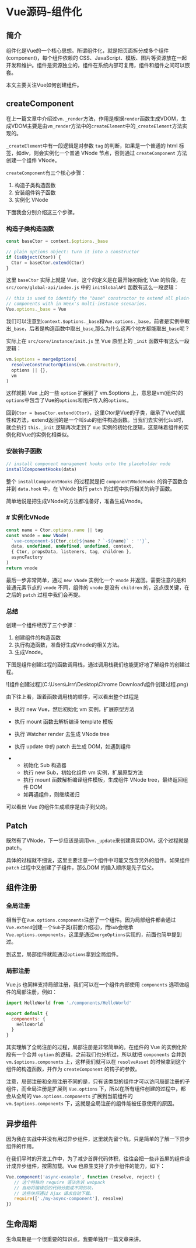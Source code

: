 # Vue源码-组件化

## 简介

组件化是Vue的一个核心思想。所谓组件化，就是把页面拆分成多个组件 (component)，每个组件依赖的 CSS、JavaScript、模板、图片等资源放在一起开发和维护。组件是资源独立的，组件在系统内部可复用，组件和组件之间可以嵌套。

本文主要关注Vue如何创建组件。



## createComponent

在上一篇文章中介绍过`vm._render`方法，作用是根据`render`函数生成VDOM，生成VDOM主要是由`vm_render`方法中的`createElement`中的`_createElement`方法实现的。

`_createElement`中有一段逻辑是对参数 `tag` 的判断，如果是一个普通的 html 标签，如div，则会实例化一个普通 VNode 节点，否则通过 `createComponent` 方法创建一个组件 VNode。

`createComponent`有三个核心步骤：

1. 构造子类构造函数
2. 安装组件钩子函数
3. 实例化 VNode

下面我会分别介绍这三个步骤。



### 构造子类构造函数

```javascript
const baseCtor = context.$options._base

// plain options object: turn it into a constructor
if (isObject(Ctor)) {
  Ctor = baseCtor.extend(Ctor)
}
```

这里 `baseCtor` 实际上就是 Vue，这个的定义是在最开始初始化 Vue 的阶段，在 `src/core/global-api/index.js` 中的 `initGlobalAPI` 函数有这么一段逻辑：

```js
// this is used to identify the "base" constructor to extend all plain-object
// components with in Weex's multi-instance scenarios.
Vue.options._base = Vue
```

我们可以注意到`context.$options._base`和`Vue.options._base`，前者是实例中取出`_base`，后者是构造函数中取出`_base`,那么为什么这两个地方都能取出`_base`呢？

实际上在 `src/core/instance/init.js` 里 Vue 原型上的 `_init` 函数中有这么一段逻辑：

```js
vm.$options = mergeOptions(
  resolveConstructorOptions(vm.constructor),
  options || {},
  vm
)
```

这样就把 Vue 上的一些 `option` 扩展到了 vm.$options 上，意思是vm(组件)的`options`中包含了Vue的`options`和用户传入的`options`。

回到`Ctor = baseCtor.extend(Ctor)`，这里Ctor是Vue的子类，继承了Vue的属性和方法，extend返回的是一个叫`Sub`的组件构造函数。当我们去实例化`Sub`时，就会执行 `this._init` 逻辑再次走到了 `Vue` 实例的初始化逻辑，这意味着组件的实例化和Vue的实例化相类似。



### 安装钩子函数

```js
// install component management hooks onto the placeholder node
installComponentHooks(data)
```

整个 `installComponentHooks` 的过程就是把 `componentVNodeHooks` 的钩子函数合并到 `data.hook` 中，在 VNode 执行 `patch` 的过程中执行相关的钩子函数。

简单地说是把生成VNode的方法都准备好，准备生成Vnode。



### # 实例化VNode

```js
const name = Ctor.options.name || tag
const vnode = new VNode(
  `vue-component-${Ctor.cid}${name ? `-${name}` : ''}`,
  data, undefined, undefined, undefined, context,
  { Ctor, propsData, listeners, tag, children },
  asyncFactory
)
return vnode
```

最后一步非常简单，通过 `new VNode` 实例化一个 `vnode` 并返回。需要注意的是和普通元素节点的 `vnode` 不同，组件的 `vnode` 是没有 `children` 的，这点很关键，在之后的 `patch` 过程中我们会再提。



### 总结

创建一个组件经历了三个步骤：

1. 创建组件的构造函数
2. 执行构造函数，准备好生成Vnode的相关方法。
3. 生成Vnode。

下图是组件创建过程的函数调用栈，通过调用栈我们也能更好地了解组件的创建过程。

![组件创建过程](C:\Users\Jrrr\Desktop\Chrome Download\组件创建过程.png)

由下往上看，跟着函数调用栈的顺序，可以看出整个过程是

- 执行 new Vue，然后初始化 vm 实例，扩展原型方法
- 执行 mount 函数去解析编译 template 模板
- 执行 Watcher render 去生成 VNode tree
- 执行 update 中的 patch 去生成 DOM，如遇到组件

- - 初始化 Sub 构造器
  - 执行 new Sub，初始化组件 vm 实例，扩展原型方法
  - 执行 mount 函数解析编译组件模板，生成组件 VNode tree，最终返回组件 DOM
  - 如再遇组件，则继续递归

可以看出 Vue 的组件生成顺序是由子到父的。

## Patch

既然有了VNode，下一步应该是调用`vm._update`来创建真实DOM，这个过程就是patch。

具体的过程就不细说，这里主要注意一个组件中可能又包含另外的组件。如果组件 `patch` 过程中又创建了子组件，那么DOM 的插入顺序是先子后父。



## 组件注册

### 全局注册

相当于在`Vue.options.components`注册了一个组件。因为局部组件都会通过`Vue.extend`创建一个`Sub`子类(前面介绍过)，而`Sub`会继承`Vue.options.components`，这里是通过`mergeOptions`实现的，前面也简单提到过。

到这里，局部组件就能通过`options`拿到全局组件。



### 局部注册

Vue.js 也同样支持局部注册，我们可以在一个组件内部使用 `components` 选项做组件的局部注册，例如：

```js
import HelloWorld from './components/HelloWorld'

export default {
  components: {
    HelloWorld
  }
}
```

其实理解了全局注册的过程，局部注册是非常简单的。在组件的 Vue 的实例化阶段有一个合并 `option` 的逻辑，之前我们也分析过，所以就把 `components` 合并到 `vm.$options.components` 上，这样我们就可以在 `resolveAsset` 的时候拿到这个组件的构造函数，并作为 `createComponent` 的钩子的参数。

注意，局部注册和全局注册不同的是，只有该类型的组件才可以访问局部注册的子组件，而全局注册是扩展到 `Vue.options` 下，所以在所有组件创建的过程中，都会从全局的 `Vue.options.components` 扩展到当前组件的 `vm.$options.components` 下，这就是全局注册的组件能被任意使用的原因。



## 异步组件

因为我在实战中并没有用过异步组件，这里就先留个坑，只是简单的了解一下异步组件的作用。

在我们平时的开发工作中，为了减少首屏代码体积，往往会把一些非首屏的组件设计成异步组件，按需加载。Vue 也原生支持了异步组件的能力，如下：

```js
Vue.component('async-example', function (resolve, reject) {
   // 这个特殊的 require 语法告诉 webpack
   // 自动将编译后的代码分割成不同的块，
   // 这些块将通过 Ajax 请求自动下载。
   require(['./my-async-component'], resolve)
})
```



## 生命周期

生命周期是一个很重要的知识点，我要单独开一篇文章来讲。